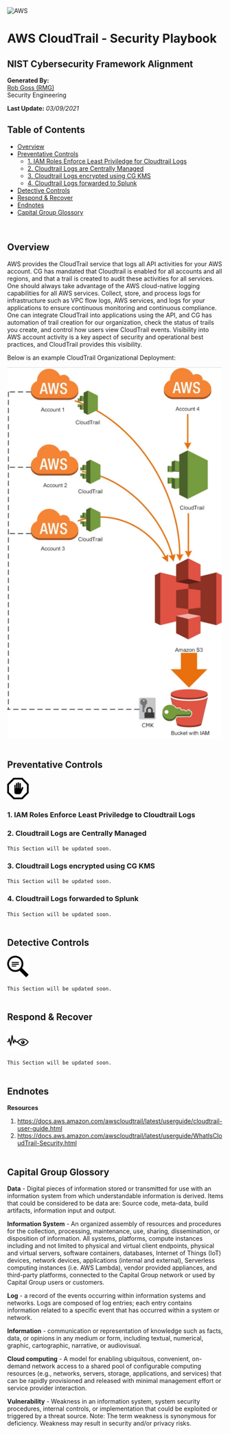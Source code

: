 <img src="https://a0.awsstatic.com/libra-css/images/logos/aws_logo_smile_1200x630.png" alt="AWS" width="250"/>

# AWS CloudTrail - Security Playbook <!-- omit in toc -->
## NIST Cybersecurity Framework Alignment <!-- omit in toc -->

**Generated By:**  
[Rob Goss (RMG)](https://cgweb3/profile/RMG)
<br>
Security Engineering

**Last Update:** *03/09/2021*

## Table of Contents <!-- omit in toc -->
- [Overview](#overview)
- [Preventative Controls](#Preventative-Controls)
  - [1. IAM Roles Enforce Least Priviledge for Cloudtrail Logs](#1-IAM-Roles-Enforce-Least-Priviledge-tforo-Cloudtrail-Logs)
  - [2. Cloudtrail Logs are Centrally Managed](#2-Cloudtrail-Logs-are-Centrally-Managed)
  - [3. Cloudtrail Logs encrypted using CG KMS](#3-Cloudtrail-Logs-encrypted-using-CG-KMS)
  - [4. Cloudtrail Logs forwarded to Splunk](#4-Cloudtrail-Logs-forwarded-to-Splunk)
- [Detective Controls](#Detective-Controls)
- [Respond & Recover](#Respond/Recover)
- [Endnotes](#Endnotes)
- [Capital Group Glossory](#Capital-Group-Glossory) 
<br>

## Overview
AWS provides the CloudTrail service that logs all API activities for your AWS account. CG has mandated that Cloudtrail is enabled for all accounts and all regions, and that a trail is created to audit these activities for all services. One should always take advantage of the AWS cloud-native logging capabilities for all AWS services. Collect, store, and process logs for infrastructure such as VPC flow logs, AWS services, and logs for your applications to ensure continuous monitoring and continuous compliance. One can integrate CloudTrail into applications using the API, and CG has automation of trail creation for our organization, check the status of trails you create, and control how users view CloudTrail events. Visibility into  AWS account activity is a key aspect of security and operational best practices, and CloudTrail provides this visibility.

Below is an example CloudTrail Organizational Deployment:

<img src="/docs/img/cloudtrail/example.png" width="500">
<br><br>

## Preventative Controls
<img src="/docs/img/Prevent.png" width="50">

### 1. IAM Roles Enforce Least Priviledge to Cloudtrail Logs


### 2. Cloudtrail Logs are Centrally Managed

`This Section will be updated soon.`

### 3. Cloudtrail Logs encrypted using CG KMS

`This Section will be updated soon.`

### 4. Cloudtrail Logs forwarded to Splunk

`This Section will be updated soon.`
<br><br>

## Detective Controls
<img src="/docs/img/Detect.png" width="50">

`This Section will be updated soon.`
<br><br>

## Respond & Recover
<img src="/docs/img/Monitor.png" width="50">

`This Section will be updated soon.`
<br><br>
## Endnotes
**Resources**

1. https://docs.aws.amazon.com/awscloudtrail/latest/userguide/cloudtrail-user-guide.html
2. https://docs.aws.amazon.com/awscloudtrail/latest/userguide/WhatIsCloudTrail-Security.html
<br><br>

## Capital Group Glossory
**Data** - Digital pieces of information stored or transmitted for use with an information system from which understandable information is derived. Items that could be considered to be data are: Source code, meta-data, build artifacts, information input and output.  
 
**Information System** - An organized assembly of resources and procedures for the collection, processing, maintenance, use, sharing, dissemination, or disposition of information. All systems, platforms, compute instances including and not limited to physical and virtual client endpoints, physical and virtual servers, software containers, databases, Internet of Things (IoT) devices, network devices, applications (internal and external), Serverless computing instances (i.e. AWS Lambda), vendor provided appliances, and third-party platforms, connected to the Capital Group network or used by Capital Group users or customers.

**Log** - a record of the events occurring within information systems and networks. Logs are composed of log entries; each entry contains information related to a specific event that has occurred within a system or network.

**Information** - communication or representation of knowledge such as facts, data, or opinions in any medium or form, including textual, numerical, graphic, cartographic, narrative, or audiovisual. 

**Cloud computing** - A model for enabling ubiquitous, convenient, on-demand network access to a shared pool of configurable computing resources (e.g., networks, servers, storage, applications, and services) that can be rapidly provisioned and released with minimal management effort or service provider interaction.

**Vulnerability**  - Weakness in an information system, system security procedures, internal controls, or implementation that could be exploited or triggered by a threat source. Note: The term weakness is synonymous for deficiency. Weakness may result in security and/or privacy risks.